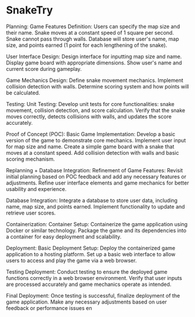 # SnakeTry
Planning:
Game Features Definition:
Users can specify the map size and their name.
Snake moves at a constant speed of 1 square per second.
Snake cannot pass through walls.
Database will store user's name, map size, and points earned (1 point for each lengthening of the snake).

User Interface Design:
Design interface for inputting map size and name.
Display game board with appropriate dimensions.
Show user's name and current score during gameplay.

Game Mechanics Design:
Define snake movement mechanics.
Implement collision detection with walls.
Determine scoring system and how points will be calculated.



Testing:
Unit Testing:
Develop unit tests for core functionalities: snake movement, collision detection, and score calculation.
Verify that the snake moves correctly, detects collisions with walls, and updates the score accurately.



Proof of Concept (POC):
Basic Game Implementation:
Develop a basic version of the game to demonstrate core mechanics.
Implement user input for map size and name.
Create a simple game board with a snake that moves at a constant speed.
Add collision detection with walls and basic scoring mechanism.



Replanning + Database Integration:
Refinement of Game Features:
Revisit initial planning based on POC feedback and add any necessary features or adjustments.
Refine user interface elements and game mechanics for better usability and experience.

Database Integration:
Integrate a database to store user data, including name, map size, and points earned.
Implement functionality to update and retrieve user scores.



Containerization:
Container Setup:
Containerize the game application using Docker or similar technology.
Package the game and its dependencies into a container for easy deployment and scalability.



Deployment:
Basic Deployment Setup:
Deploy the containerized game application to a hosting platform.
Set up a basic web interface to allow users to access and play the game via a web browser.

Testing Deployment:
Conduct testing to ensure the deployed game functions correctly in a web browser environment.
Verify that user inputs are processed accurately and game mechanics operate as intended.

Final Deployment:
Once testing is successful, finalize deployment of the game application.
Make any necessary adjustments based on user feedback or performance issues en
